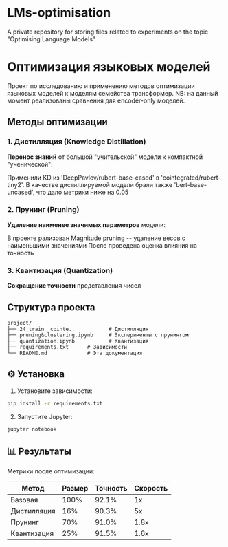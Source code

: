 # LMs-optimisation
A private repository for storing files related to experiments on the topic "Optimising Language Models"


# Оптимизация языковых моделей

Проект по исследованию и применению методов оптимизации языковых моделей к моделям семейства трансформер.
NB: на данный момент реализованы сравнения для encoder-only моделей.

## Методы оптимизации

### 1. Дистилляция (Knowledge Distillation)
**Перенос знаний** от большой "учительской" модели к компактной "ученической":

Применили KD из 'DeepPavlov/rubert-base-cased' в 'cointegrated/rubert-tiny2'.
В качестве дистиллируемой модели брали также 'bert-base-uncased', что дало метрики ниже на 0.05

### 2. Прунинг (Pruning)
**Удаление наименее значимых параметров** модели:

В проекте рализован Magnitude pruning -- удаление весов с наименьшими значениями
После проведена оценка влияния на точность

### 3. Квантизация (Quantization)
**Сокращение точности** представления чисел

## Структура проекта

```
project/
├── 24_train__cointe..           # Дистилляция
├── pruning&clustering.ipynb     # Эксперименты с прунингом
├── quantization.ipynb           # Квантизация
├── requirements.txt      # Зависимости
└── README.md             # Эта документация
```

## ⚙️ Установка

1. Установите зависимости:
```bash
pip install -r requirements.txt
```

2. Запустите Jupyter:
```bash
jupyter notebook
```


## 📊 Результаты

Метрики после оптимизации:

| Метод | Размер | Точность | Скорость |
|-------|--------|----------|----------|
| Базовая | 100% | 92.1% | 1x |
| Дистилляция | 16% | 90.3% | 5x |
| Прунинг | 70% | 91.0% | 1.8x |
| Квантизация | 25% | 91.5% | 1.6x |
